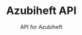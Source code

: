 ---
id: azubiheft
sort: 7
title: Azubiheft API
subtitle: API for Azubiheft
description: Python wrapper for azubiheft.com for managing Ausbildung reports
problem: I had to create a lot of Ausbildung reports for my trainee and I was tired of doing it manually.
solution: azubiheft-api is a Python library to automate the creation of Ausbildung reports for trainees, like copy from trainee to trainee, export data and more.
tech: [{ name: 'Python', icon: 'logos:python' }]
repo: https://github.com/LeonKohli/azubiheft-api
link: https://pypi.org/project/azubiheft
image: /images/projects/azubiheft-preview.png
--- 